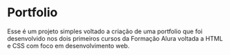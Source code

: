 # Portfolio

Esse é um projeto simples voltado a criação de uma portfolio que foi desenvolvido nos dois primeiros cursos da Formação Alura voltada a HTML e CSS com foco em desenvolvimento web.
